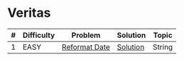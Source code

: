 # Veritas

| # | Difficulty | Problem | Solution | Topic |
|---|------------|---------|----------|--------|
| 1 | EASY | [Reformat Date](https://leetcode.com/problems/reformat-date) | [Solution](../coding/datastructures/string/FormateDate.java) | String |
